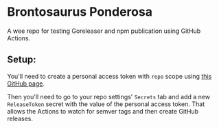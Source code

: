 # Brontosaurus Ponderosa

A wee repo for testing Goreleaser and npm publication using GitHub Actions.

## Setup:

You'll need to create a personal access token with `repo` scope using [this GitHub page](https://github.com/settings/tokens/new).

Then you'll need to go to your repo settings' `Secrets` tab and add a new `ReleaseToken` secret with the value of the personal access token. That allows the Actions to watch for semver tags and then create GitHub releases.

